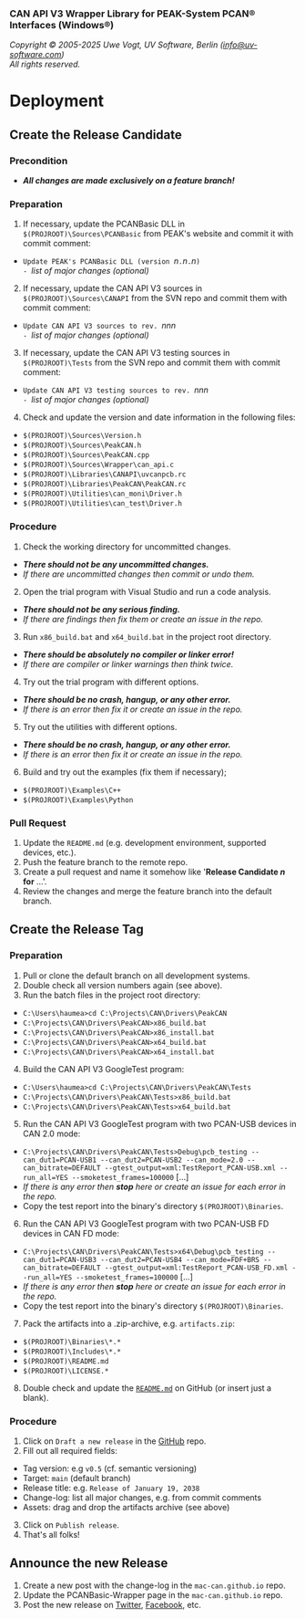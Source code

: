 ### CAN API V3 Wrapper Library for PEAK-System PCAN&reg; Interfaces (Windows&reg;)

_Copyright &copy; 2005-2025 Uwe Vogt, UV Software, Berlin (info@uv-software.com)_ \
_All rights reserved._

# Deployment

## Create the Release Candidate

### Precondition

- **_All changes are made exclusively on a feature branch!_**

### Preparation

1. If necessary, update the PCANBasic DLL in `$(PROJROOT)\Sources\PCANBasic`
   from PEAK's website and commit it with commit comment:
  - `Update PEAK's PCANBasic DLL (version `_n_`.`_n_`.`_n_`)` \
    `- `_list of major changes (optional)_
2. If necessary, update the CAN API V3 sources in `$(PROJROOT)\Sources\CANAPI`
   from the SVN repo and commit them with commit comment:
  - `Update CAN API V3 sources to rev. `_nnn_ \
    `- `_list of major changes (optional)_
3. If necessary, update the CAN API V3 testing sources in `$(PROJROOT)\Tests`
   from the SVN repo and commit them with commit comment:
  - `Update CAN API V3 testing sources to rev. `_nnn_ \
    `- `_list of major changes (optional)_
4. Check and update the version and date information in the following files:
  - `$(PROJROOT)\Sources\Version.h`
  - `$(PROJROOT)\Sources\PeakCAN.h`
  - `$(PROJROOT)\Sources\PeakCAN.cpp`
  - `$(PROJROOT)\Sources\Wrapper\can_api.c`
  - `$(PROJROOT)\Libraries\CANAPI\uvcanpcb.rc`
  - `$(PROJROOT)\Libraries\PeakCAN\PeakCAN.rc`
  - `$(PROJROOT)\Utilities\can_moni\Driver.h`
  - `$(PROJROOT)\Utilities\can_test\Driver.h`

### Procedure

1. Check the working directory for uncommitted changes.
  - _**There should not be any uncommitted changes.**_
  - _If there are uncommitted changes then commit or undo them._
2. Open the trial program with Visual Studio and run a code analysis.
  - _**There should not be any serious finding.**_
  - _If there are findings then fix them or create an issue in the repo._
3. Run `x86_build.bat` and `x64_build.bat` in the project root directory.
  - _**There should be absolutely no compiler or linker error!**_
  - _If there are compiler or linker warnings then think twice._
4. Try out the trial program with different options.
  - _**There should be no crash, hangup, or any other error.**_
  - _If there is an error then fix it or create an issue in the repo._
5. Try out the utilities with different options.
  - _**There should be no crash, hangup, or any other error.**_
  - _If there is an error then fix it or create an issue in the repo._
6. Build and try out the examples (fix them if necessary);
  - `$(PROJROOT)\Examples\C++`
  - `$(PROJROOT)\Examples\Python`

### Pull Request

1. Update the `README.md` (e.g. development environment, supported devices, etc.).
2. Push the feature branch to the remote repo.
3. Create a pull request and name it somehow like '**Release Candidate _n_ for** ...'.
4. Review the changes and merge the feature branch into the default branch.

## Create the Release Tag

### Preparation

1. Pull or clone the default branch on all development systems.
2. Double check all version numbers again (see above).
3. Run the batch files in the project root directory:
  - `C:\Users\haumea>cd C:\Projects\CAN\Drivers\PeakCAN`
  - `C:\Projects\CAN\Drivers\PeakCAN>x86_build.bat`
  - `C:\Projects\CAN\Drivers\PeakCAN>x86_install.bat`
  - `C:\Projects\CAN\Drivers\PeakCAN>x64_build.bat`
  - `C:\Projects\CAN\Drivers\PeakCAN>x64_install.bat`
4. Build the CAN API V3 GoogleTest program:
  - `C:\Users\haumea>cd C:\Projects\CAN\Drivers\PeakCAN\Tests`
  - `C:\Projects\CAN\Drivers\PeakCAN\Tests>x86_build.bat`
  - `C:\Projects\CAN\Drivers\PeakCAN\Tests>x64_build.bat`
5. Run the CAN API V3 GoogleTest program with two PCAN-USB devices in CAN 2.0 mode:
  - `C:\Projects\CAN\Drivers\PeakCAN\Tests>Debug\pcb_testing --can_dut1=PCAN-USB1 --can_dut2=PCAN-USB2 --can_mode=2.0 --can_bitrate=DEFAULT --gtest_output=xml:TestReport_PCAN-USB.xml --run_all=YES --smoketest_frames=100000` [...]
  - _If there is any error then **stop** here or create an issue for each error in the repo._
  - Copy the test report into the binary's directory `$(PROJROOT)\Binaries`.
6. Run the CAN API V3 GoogleTest program with two PCAN-USB FD devices in CAN FD mode:
  - `C:\Projects\CAN\Drivers\PeakCAN\Tests>x64\Debug\pcb_testing --can_dut1=PCAN-USB3 --can_dut2=PCAN-USB4 --can_mode=FDF+BRS --can_bitrate=DEFAULT --gtest_output=xml:TestReport_PCAN-USB_FD.xml --run_all=YES --smoketest_frames=100000` [...]
  - _If there is any error then **stop** here or create an issue for each error in the repo._
  - Copy the test report into the binary's directory `$(PROJROOT)\Binaries`.
7. Pack the artifacts into a .zip-archive, e.g. `artifacts.zip`:
  - `$(PROJROOT)\Binaries\*.*`
  - `$(PROJROOT)\Includes\*.*`
  - `$(PROJROOT)\README.md`
  - `$(PROJROOT)\LICENSE.*`
8. Double check and update the [`README.md`](https://github.com/uv-software/PeakCAN-Wrapper/blob/main/README.md) on GitHub (or insert just a blank).

### Procedure

1. Click on `Draft a new release` in the [GitHub](https://github.com/uv-software/PeakCAN-Wrapper) repo.
2. Fill out all required fields:
  - Tag version: e.g `v0.5` (cf. semantic versioning)
  - Target: `main` (default branch)
  - Release title: e.g. `Release of January 19, 2038`
  - Change-log: list all major changes, e.g. from commit comments
  - Assets: drag and drop the artifacts archive (see above)
3. Click on `Publish release`.
4. That's all folks!

## Announce the new Release

1. Create a new post with the change-log in the `mac-can.github.io` repo.
2. Update the PCANBasic-Wrapper page in the `mac-can.github.io` repo.
3. Post the new release on
[Twitter](https://twitter.com/uv_software),
[Facebook](https://facebook.com/uvsoftware.berlin),
etc.
